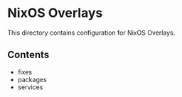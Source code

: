 # NixOS Overlays

This directory contains configuration for NixOS Overlays.

## Contents

- fixes
- packages
- services


